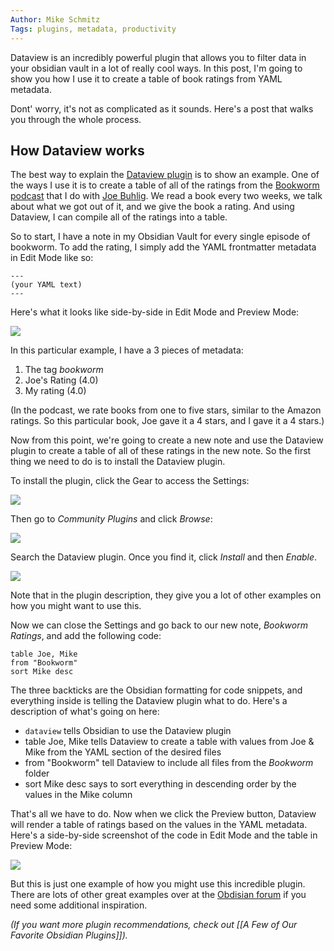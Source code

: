 ```yaml
---
Author: Mike Schmitz
Tags: plugins, metadata, productivity
---
```


Dataview is an incredibly powerful plugin that allows you to filter data in your obsidian vault in a lot of really cool ways. In this post, I'm going to show you how I use it to create a table of book ratings from YAML metadata.

Dont' worry, it's not as complicated as it sounds. Here's a post that walks you through the whole process.

## How Dataview works

The best way to explain the [Dataview plugin](https://github.com/blacksmithgu/obsidian-dataview) is to show an example. One of the ways I use it is to create a table of all of the ratings from the [Bookworm podcast](https://bookworm.fm/) that I do with [Joe Buhlig](https://thesweetsetup.com/how-joe-buhligs-shabbat-helps-him-stay-intentional/). We read a book every two weeks, we talk about what we got out of it, and we give the book a rating. And using Dataview, I can compile all of the ratings into a table.

So to start, I have a note in my Obsidian Vault for every single episode of bookworm. To add the rating, I simply add the YAML frontmatter metadata in Edit Mode like so:

```
---
(your YAML text)
---
```

Here's what it looks like side-by-side in Edit Mode and Preview Mode:

![](https://thesweetsetup.com/wp-content/uploads/2021/06/dataview1.jpg)

In this particular example, I have a 3 pieces of metadata:

1. The tag _bookworm_
2. Joe's Rating (4.0)
3. My rating (4.0)

(In the podcast, we rate books from one to five stars, similar to the Amazon ratings. So this particular book, Joe gave it a 4 stars, and I gave it a 4 stars.)

Now from this point, we're going to create a new note and use the Dataview plugin to create a table of all of these ratings in the new note. So the first thing we need to do is to install the Dataview plugin.

To install the plugin, click the Gear to access the Settings:

![](https://thesweetsetup.com/wp-content/uploads/2021/06/dataview2.jpg)

Then go to _Community Plugins_ and click _Browse_:

![](https://thesweetsetup.com/wp-content/uploads/2021/06/dataview3.jpg)

Search the Dataview plugin. Once you find it, click _Install_ and then _Enable_.

![](https://thesweetsetup.com/wp-content/uploads/2021/06/dataview4.jpg)

Note that in the plugin description, they give you a lot of other examples on how you might want to use this.

Now we can close the Settings and go back to our new note, _Bookworm Ratings_, and add the following code:

```dataview
table Joe, Mike
from "Bookworm"
sort Mike desc
```

The three backticks are the Obsidian formatting for code snippets, and everything inside is telling the Dataview plugin what to do. Here's a description of what's going on here:

- `dataview` tells Obsidian to use the Dataview plugin
- table Joe, Mike tells Dataview to create a table with values from Joe & Mike from the YAML section of the desired files
- from "Bookworm" tell Dataview to include all files from the _Bookworm_ folder
- sort Mike desc says to sort everything in descending order by the values in the Mike column

That's all we have to do. Now when we click the Preview button, Dataview will render a table of ratings based on the values in the YAML metadata. Here's a side-by-side screenshot of the code in Edit Mode and the table in Preview Mode:

![](https://thesweetsetup.com/wp-content/uploads/2021/06/dataview5.jpg)

But this is just one example of how you might use this incredible plugin. There are lots of other great examples over at the [Obdisian forum](https://forum.obsidian.md/t/dataview-plugin-snippet-showcase/13673) if you need some additional inspiration.

_(If you want more plugin recommendations, check out [[A Few of Our Favorite Obsidian Plugins]])._
